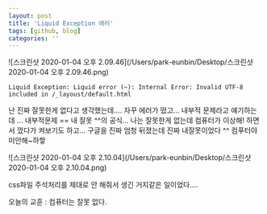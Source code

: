 ```yaml
---
layout: post
title: 'Liquid Exception 에러'
tags: [github, blog]
categories: ''
---
```


![스크린샷 2020-01-04 오후 2.09.46](/Users/park-eunbin/Desktop/스크린샷 2020-01-04 오후 2.09.46.png)

```
Liquid Exception: Liquid error (~): Internal Error: Invalid UTF-8 included in /_layoust/default.html
```



난 진짜 잘못한게 없다고 생각했는데.... 자꾸 에러가 떴고... 내부적 문제라고 얘기하는데 ... 내부적문제 == 내 잘못 ^^의 공식... 나는 잘못한게 없는데 컴퓨터가 이상해! 하면서 껐다가 켜보기도 하고... 구글을 진짜 엄청 뒤졌는데 진짜 내잘못이었다 ^^ 컴푸터야 미안해~하핳





![스크린샷 2020-01-04 오후 2.10.04](/Users/park-eunbin/Desktop/스크린샷 2020-01-04 오후 2.10.04.png)



css파일 주석처리를 제대로 안 해줘서 생긴 거지같은 일이었다.... 



오늘의 교훈 : 컴퓨터는 잘못 없다.